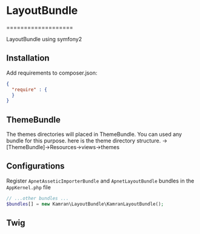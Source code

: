 # LayoutBundle
===================

LayoutBundle using symfony2

Installation
------------

Add requirements to composer.json:

``` json
{
  "require" : {
  }
}
```

ThemeBundle
--------------
The themes directories will placed in ThemeBundle. You can used any bundle for this purpose.
here is the theme directory structure.
->[ThemeBundle]->Resources->views->themes


Configurations
--------------

Register `ApnetAsseticImporterBundle` and `ApnetLayoutBundle` bundles in the `AppKernel.php` file

``` php
// ...other bundles ...
$bundles[] = new Kamran\LayoutBundle\KamranLayoutBundle();
```

Twig
--------------

``` twig
```
